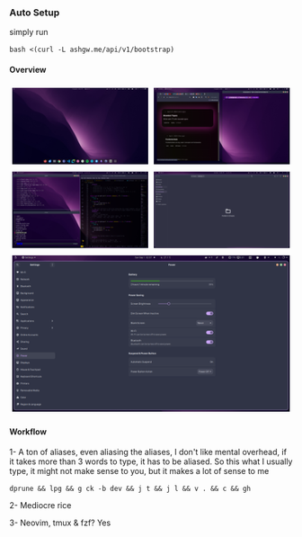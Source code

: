 ### Auto Setup

simply run

```shell
bash <(curl -L ashgw.me/api/v1/bootstrap)
```

#### Overview

<div style="display: flex; flex-wrap: wrap;">
  <div style="flex: 1; min-width: 200px; margin: 5px;">
    <img src="./images/pp2.png" alt="Image 1" style="width: 100%;">
  </div>
  <div style="flex: 1; min-width: 200px; margin: 5px;">
    <img src="./images/pp1.png" alt="Image 1" style="width: 100%;">
  </div>

<div style="flex: 1; min-width: 200px; margin: 5px;">
    <img src="./images/zooties.png" alt="Image 1" style="width: 100%;">
  </div>

  <div style="flex: 1; min-width: 200px; margin: 5px;">
    <img src="./images/empty.png" alt="Image 1" style="width: 100%;">
  </div>

  <div style="flex: 1; min-width: 200px; margin: 5px;">
    <img src="./images/munchies.png" alt="Image 1" style="width: 100%;">
  </div>
</div>

#### Workflow

1- A ton of aliases, even aliasing the aliases, I don't like mental overhead, if it takes more than 3 words to type, it has to be aliased. So this what I usually type, it might not make sense to you, but it makes a lot of sense to me

```shell
dprune && lpg && g ck -b dev && j t && j l && v . && c && gh
```

2- Mediocre rice

3- Neovim, tmux & fzf? Yes
